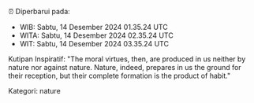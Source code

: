 ⏰ Diperbarui pada:
- WIB: Sabtu, 14 Desember 2024 01.35.24 UTC
- WITA: Sabtu, 14 Desember 2024 02.35.24 UTC
- WIT: Sabtu, 14 Desember 2024 03.35.24 UTC

Kutipan Inspiratif:
"The moral virtues, then, are produced in us neither by nature nor against nature. Nature, indeed, prepares in us the ground for their reception, but their complete formation is the product of habit."


Kategori: nature

